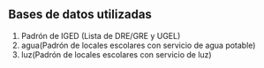 ## Bases de datos utilizadas
1. Padrón de IGED (Lista de DRE/GRE y UGEL)
2. agua(Padrón de locales escolares con servicio de agua potable)
3. luz(Padrón de locales escolares con servicio de luz)
